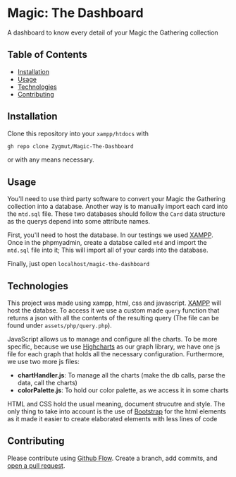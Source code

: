 # Magic: The Dashboard

A dashboard to know every detail of your Magic the Gathering collection

## Table of Contents

- [Installation](#installation)
- [Usage](#usage)
- [Technologies](#technologies)
- [Contributing](#contributing)

## Installation

Clone this repository into your `xampp/htdocs` with 

```sh
gh repo clone Zygmut/Magic-The-Dashboard
```

or with any means necessary.

## Usage

You'll need to use third party software to convert your Magic the Gathering collection into a database. Another way is to manually import each card into the `mtd.sql` file. These two databases should follow the `Card` data structure as the querys depend into some attribute names.

First, you'll need to host the database. In our testings we used [XAMPP](https://www.apachefriends.org/download.html). Once in the phpmyadmin, create a databse called `mtd` and import the `mtd.sql` file into it; This will import all of your cards into the database.

Finally, just open `localhost/magic-the-dashboard` 

## Technologies

This project was made using xampp, html, css and javascript. [XAMPP](https://www.apachefriends.org/download.html) will host the databse. To access it we use a custom made `query` function that returns a json with all the contents of the resulting query (The file can be found under `assets/php/query.php`).

JavaScript allows us to manage and configure all the charts. To be more specific, because we use [Highcharts](https://www.highcharts.com/) as our graph library, we have one js file for each graph that holds all the necessary configuration. Furthermore, we use two more js files:

- **chartHandler.js**: To manage all the charts (make the db calls, parse the data, call the charts) 
- **colorPalette.js**: To hold our color palette, as we access it in some charts

HTML and CSS hold the usual meaning, document strucutre and style. The only thing to take into account is the use of [Bootstrap](https://getbootstrap.com/) for the html elements as it made it easier to create elaborated elements with less lines of code

## Contributing

Please contribute using [Github Flow](https://guides.github.com/introduction/flow/). Create a branch, add commits, and [open a pull request](https://github.com/zygmut/magic-the-dashboard/compare/).
